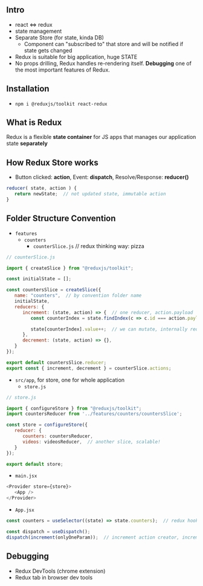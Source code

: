 ## Intro
- react <=> redux
- state management
- Separate Store (for state, kinda DB)
   - Component can "subscribed to" that store and will be notified if state gets changed
- Redux is suitable for big application, huge STATE
- No props drilling, Redux handles re-rendering itself. **Debugging** one of the most important features of Redux.

## Installation
- `npm i @reduxjs/toolkit react-redux`

## What is Redux
Redux is a flexible **state container** for JS apps that manages our application state **separately**

## How Redux Store works
- Button clicked: **action**, Event: **dispatch**, Resolve/Response: **reducer()**
```js
reducer( state, action ) {
   return newState;  // not updated state, immutable action
}
```

## Folder Structure Convention
- `features`
   - `counters`
      - `counterSlice.js`  // redux thinking way: pizza
```js
// counterSlice.js

import { createSlice } from "@reduxjs/toolkit";

const initialState = [];

const countersSlice = createSlice({
   name: "counters",  // by convention folder name
   initialState,
   reducers: {
      increment: (state, action) => {  // one reducer, action.payload
         const counterIndex = state.findIndex(c => c.id === action.payload);

         state[counterIndex].value++;  // we can mutate, internally redux handles immutability, also no need to return anything
      },
      decrement: (state, action) => {},
   }
});

export default countersSlice.reducer;
export const { increment, decrement } = counterSlice.actions;
```

- `src/app`, for store, one for whole application
   - `store.js`
```js
// store.js

import { configureStore } from "@reduxjs/toolkit";
import countersReducer from '../features/counters/countersSlice';

const store = configureStore({
   reducer: {
      counters: countersReducer,
      videos: videosReducer,  // another slice, scalable!
   }
});

export default store;
```

- `main.jsx`
```js
<Provider store={store}>
   <App />
</Provider>
```

- `App.jsx`
```js
const counters = useSelector((state) => state.counters);  // redux hook, counters from store

const dispatch = useDispatch();
dispatch(increment(onlyOneParam));  // increment action creator, increment() => returns an action, if multiple param is needed we can use object
```

## Debugging
- Redux DevTools (chrome extension)
- Redux tab in browser dev tools